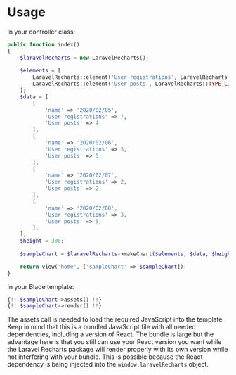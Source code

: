 # Usage

In your controller class:

```php
public function index()
{
    $laravelRecharts = new LaravelRecharts();
    
    $elements = [
        LaravelRecharts::element('User registrations', LaravelRecharts::TYPE_BAR, 'rgba(7, 192, 224, .5)'),
        LaravelRecharts::element('User posts', LaravelRecharts::TYPE_LINE, 'rgba(203, 78, 222, .5)'),
    ];
    $data = [
        [
            'name' => '2020/02/05',
            'User registrations' => 7,
            'User posts' => 4,
        ],
        [
            'name' => '2020/02/06',
            'User registrations' => 3,
            'User posts' => 5,
        ],
        [
            'name' => '2020/02/07',
            'User registrations' => 2,
            'User posts' => 2,
        ],
        [
            'name' => '2020/02/08',
            'User registrations' => 3,
            'User posts' => 5,
        ],
    ];
    $height = 300;
    
    $sampleChart = $laravelRecharts->makeChart($elements, $data, $height);

    return view('home', ['sampleChart' => $sampleChart]);
}
```

In your Blade template:

```php
{!! $sampleChart->assets() !!}
{!! $sampleChart->render() !!}
```

The assets call is needed to load the required JavaScript into the template.
Keep in mind that this is a bundled JavaScript file with all needed dependencies, including a version of React.
The bundle is large but the advantage here is that you still can use your React version you want while the
Laravel Recharts package will render properly with its own version while not interfering with your bundle.
This is possible because the React dependency is being injected into the `window.laravelRecharts` object.

<div id="sample-chart"></div>

<script type="text/javascript">
    const props = {
        elements: [
            {
                key: 'User registrations',
                type: 'bar',
                color: 'rgba(7, 192, 224, .5)',
            },
            {
                key: 'User posts',
                type: 'line',
                color: 'rgba(203, 78, 222, .5)',            
            },
        ],
        data: [
            {
                'name': '2020/02/05',
                'User registrations': 7,
                'User posts': 4,
            },
            {            
                'name': '2020/02/06',
                'User registrations': 3,
                'User posts': 5,
            },
            {
                'name': '2020/02/07',
                'User registrations': 2,
                'User posts': 2,
            },
            {
                'name': '2020/02/08',
                'User registrations': 3,
                'User posts': 5,
            },
        ],
        height: 300,
        rotateXAxis: false,
    };

    const chart = window.laravelRecharts.LaravelComposedChart;

    const container = document.getElementById('sample-chart');
    const Component = window.laravelRecharts.React.createElement(chart, props);

    window.laravelRecharts.ReactDOM.render(Component, container);
</script>
